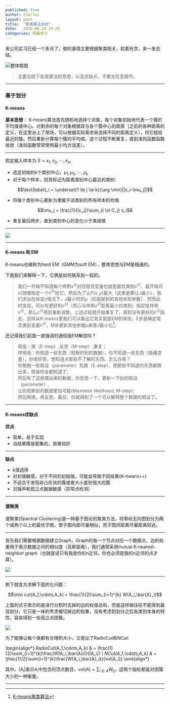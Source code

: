 ```yaml
---
published: true
author: Charles
layout: post
title:  "聚类算法总结"
date:   2016-06-20 14:28
categories: 机器学习
---
```


来公司实习已经一个多月了，做的事情主要根据聚类相关，趁着有空，来一发总结。

![整体框图][5]

> 主要总结下各类算法的思想，以及优缺点，不要太在意细节。

---

### 基于划分

#### K-means

**基本思想**： K-means算法首先随机地选择个对象，每个对象初始地代表一个簇的平均值或中心。对剩余的每个对象根据其与各个簇中心的距离（之前的各种距离的定义，在这里派上了用场，可以根据实际需求来选择不同的距离定义），将它赋给最近的簇。然后重新计算每个簇的平均值。这个过程不断重复，直到准则函数函数收敛（准则函数常常使用最小均方误差）。

---

假定输入样本为 $S = x_1,x_2,\cdots,x_m$

- 选定初始的k个类别中心，$\mu_1,\mu_2,\cdots,\mu_k$
- 对于每个样本，将其标记为距离类别中心最近的类别:

$$\text{label}_i = \underset{1 \le j \le k}{\arg \min}||x_i-\mu_j||$$

- 将每个类别中心更新为隶属于该类别的所有样本的均值

$$\mu_j = \frac{1}{|c_j|}\sum_{i \in C_j} x_i$$

- 重复最后两步，直到类别中心的变化小于某阈值

---

![][1]

---

#### K-means 和 EM

K-means也被称为hard EM（GMM为soft EM），整体思想与EM是相通的。

下面我们来解释一下，它俩是如何联系到一起的。

> 我们一开始不知道每个样例$x^{(i)}$对应隐含变量也就是最佳类别$c^{(i)}$。最开始可以随便指定一个$c^{(i)}$给它，然后为了让$P(x,y)$最大（这里是要让$J$最小），我们求出在给定$c$情况下，$J$最小时的$\mu$（前面提到的其他未知参数），然而此时发现，可以有更好的$c^{(i)}$（质心与样例$x^{(i)}$距离最小的类别）指定给样例$x^{(i)}$，那么$c^{(i)}$得到重新调整，上述过程就开始重复了，直到没有更好的$c^{(i)}$指定。这样从K-means里我们可以看出它其实就是EM的体现，E步是确定隐含类别变量$c^{(i)}$，M步更新其他参数$\mu$来使$J$最小化[^3]。

还记得我们前面一直强调的通俗版EM解说吗？

> 简版：猜（E-step）,反思（M-step）,重复；   
啰嗦版：你知道一些东西（观察的到的数据），你不知道一些东西（隐藏变量），你很好奇，想知道点那些不了解的东西。怎么办呢？     
你根据一些假设（parameter）先猜（E-step），把那些不知道的东西都猜出来，假装你全都知道了;      
然后有了这些猜出来的数据，你反思一下，更新一下你的假设（parameter）,   
让你观察到的数据更加可能(Maximize likelihood; M-step);    
然后再猜，再反思，最后，你就得到了一个可以解释整个数据的假设了。    

---

#### K-means优缺点

**优点**

- 简单，易于实现
- 当结果簇是密集的，效果较好

---

**缺点**

- k值选择
- 对初值敏感，对于不同的初始值，可能会导致不同结果(K-means++)
- 不适合于发现非凸形状的簇或者大小差别很大的簇
- 对躁声和孤立点数据敏感（异常点检测）

---

#### 谱聚类

谱聚类(Spectral Clustering)是一种基于图论的聚类方法，将带权无向图划分为两个或两个以上的最优子图，使子图内部尽量相似，而子图间距离尽量距离较远。

---

首先我们需要根据数据建立Graph，Graph的每一个节点对应一个数据点，边的权重用于表示数据之间的相似度（高斯距离），我们通常采用mutual K-nearest-neighbor graph（也就是说只有我是你的n近邻，你也必须是我的n近邻的点才算）。

![][6]

---

剩下就变为求解下面优化问题：

$$\min cut(A_1,\cdots,A_k) = \frac{1}{2}\sum_{i=1}^{k} W(A_i,\bar{A}_i)$$

上面的式子表示的是进行分割时去掉的边的权值总和，但是这样做往往不能得到最佳划分，它只是一味的考虑被切掉边的权重，没有考虑到划分之后各类别本身的特性，容易得到一些孤立点团簇。

![][7]

为了能够让每个类都有合理的大小，又提出了RadioCut和NCut:

\begin{align*}
RadioCut(A_1,\cdots,A_k) & = \frac{1}{2}\sum_{i=1}^{k}\frac{W(A_i,\bar{A}_i)}{|A_i|}  \\
NCut(A_1,\cdots,A_k) & = \frac{1}{2}\sum_{i=1}^{k}\frac{W(A_i,\bar{A}_i)}{vol(A_i)}
\end{align*}

其中，$|A_i|$表示$A_i$中包含的顶点数目，$vol(A)=\sum_{i \in A}W_{ij}$，这两个指标都是对团簇大小的一种衡量。

---

[1]:http://7xjbdi.com1.z0.glb.clouddn.com/kmeans_2.png
[2]:http://7xjbdi.com1.z0.glb.clouddn.com/hierarchical-clustering-agnes-diana.png
[3]:http://7xjbdi.com1.z0.glb.clouddn.com/2000px-DBSCAN-Illustration.svg.png
[4]:http://7xjbdi.com1.z0.glb.clouddn.com/delta_density_peak.png
[5]:http://7xjbdi.com1.z0.glb.clouddn.com/%E8%81%9A%E7%B1%BB%E7%AE%97%E6%B3%95.png
[6]:http://7xjbdi.com1.z0.glb.clouddn.com/mknngraph.png?imageView2/2/w/400
[7]:http://7xjbdi.com1.z0.glb.clouddn.com/smallest_cut.png?imageView2/2/w/350

[^1]: [聚类方法](https://www.zybuluo.com/frank-shaw/note/117235)
[^2]: [聚类算法初探（五）DBSCAN](http://blog.csdn.net/itplus/article/details/10088625)
[^3]: [K-means聚类算法](http://www.cnblogs.com/jerrylead/archive/2011/04/06/2006910.html)
